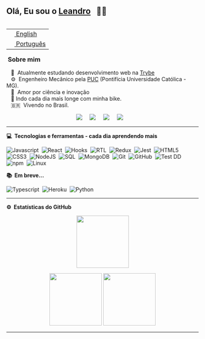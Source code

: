 ## Olá, Eu sou o [Leandro](https://leandrofcr.github.io/portfolio) &nbsp; :man_technologist:

<table align="right">
 <tr><td><a href="README.md"><img src="https://www.countryflags.io/us/shiny/64.png" height="13"> English</a></td></tr>
 <tr><td><a href="README_pt.md"><img src="https://www.countryflags.io/br/shiny/64.png" height="13"> Português</a></td></tr>
</table>

### &nbsp;Sobre mim

&nbsp;&nbsp;&nbsp;:rocket: &nbsp;Atualmente estudando desenvolvimento web na [Trybe](https://www.betrybe.com/) \
&nbsp;&nbsp;&nbsp;:gear: &nbsp;Engenheiro Mecânico pela [PUC](https://www.pucminas.br/institucional/Paginas/a-puc-minas.aspx) (Pontifícia Universidade Católica - MG).\
&nbsp;&nbsp;&nbsp;:telescope: &nbsp;Amor por ciência e inovação\
&nbsp;&nbsp;&nbsp;:bicyclist:&nbsp;Indo cada dia mais longe com minha bike.\
&nbsp;&nbsp;&nbsp;:brazil: &nbsp;Vivendo no Brasil.

<p align="center">
  <a href="mailto:lleandrofr@gmail.com?subject=Olá%20Leandro%20Reis"><img src="https://img.shields.io/badge/gmail-%23D14836.svg?&style=for-the-badge&logo=gmail&logoColor=white" /></a>&nbsp;&nbsp;&nbsp;&nbsp;
  <a href="https://www.linkedin.com/in/leandrofcr/"><img src="https://img.shields.io/badge/linkedin-%230077B5.svg?&style=for-the-badge&logo=linkedin&logoColor=white" /></a>&nbsp;&nbsp;&nbsp;&nbsp;
	<a href="https://www.instagram.com/leandrofcr/"><img src="https://img.shields.io/badge/instagram-%23dc2743.svg?&style=for-the-badge&logo=instagram&logoColor=white" /></a>&nbsp;&nbsp;&nbsp;&nbsp;
	<a href="https://leandrofcr.github.io/portfolio/"><img src="https://img.shields.io/badge/-portfolio-green?&style=for-the-badge" /></a>&nbsp;&nbsp;&nbsp;&nbsp;
  </a>
</p>
</p>

<hr/>


<b> :computer: &nbsp;Tecnologias e ferramentas - cada dia aprendendo mais</b>
  <br/>


![Javascript](https://img.shields.io/badge/-Javascript-yellow?style=flat=square&logo=javascript&logoColor=white)&nbsp;
![React](https://img.shields.io/badge/-React-61DAFB?style=flat=square&logo=react&logoColor=black)&nbsp;
![Hooks](https://img.shields.io/badge/-Hooks-61DAFB?style=flat=square&logo=react&logoColor=black)&nbsp;
![RTL](https://img.shields.io/badge/-RTL-61DAFB?style=flat=square&logo=react&logoColor=black)&nbsp;
![Redux](https://img.shields.io/badge/-Redux-764ABC?style=flat=square&logo=redux&logoColor=white)&nbsp;
![Jest](https://img.shields.io/badge/-Jest-C21325?style=flat=square&logo=jest&logoColor=white)&nbsp;
![HTML5](https://img.shields.io/badge/-HTML5-E34F26?style=flat=square&logo=html5&logoColor=white)&nbsp;
![CSS3](https://img.shields.io/badge/-CSS3-1572B6?style=flat=square&logo=css3&logoColor=white)&nbsp;
![NodeJS](https://img.shields.io/badge/-Node.Js-339933?style=flat=square&logo=node.js&logoColor=white)&nbsp;
![SQL](https://img.shields.io/badge/-SQL-4479A1?style=flat=square&logo=mysql&logoColor=white)&nbsp;
![MongoDB](https://img.shields.io/badge/-MongoDB-47A248?style=flat=square&logo=mongodb&logoColor=white)&nbsp;
![Git](https://img.shields.io/badge/-Git-F05032?style=flat=square&logo=git&logoColor=white)&nbsp;
![GitHub](https://img.shields.io/badge/-GitHub-181717?style=flat=square&logo=github&logoColor=white)&nbsp;
![Test DD](https://img.shields.io/badge/-Test%20DD-orange?style=flat=square)&nbsp;
![npm](https://img.shields.io/badge/-npm-CB3837?style=flat=square&logo=npm&logoColor=white)&nbsp;
![Linux](https://img.shields.io/badge/-Linux-FCC624?style=flat=square&logo=linux&logoColor=black)&nbsp;

<!-- ![]()&nbsp; -->

<b> :books: &nbsp;Em breve...</b>
<br/>

![Typescript](https://img.shields.io/badge/-TypeScript-3178C6?style=flat=square&logo=typescript&logoColor=white)&nbsp;
![Heroku](https://img.shields.io/badge/-Heroku-430098?style=flat=square&logo=heroku&logoColor=white)&nbsp;
![Python](https://img.shields.io/badge/-Python-3776AB?style=flat=square&logo=python&logoColor=white)&nbsp;
<!-- ![]()&nbsp; -->

<hr/>

<b>:gear: &nbsp;Estatísticas do GitHub</b>
<br/>
  <p align="center">
      <img height="137px" src="https://github-readme-streak-stats.herokuapp.com/?user=leandrofcr&hide_border=true&theme=nightowl" />
  </p>
  <p align="center">
      <img height="137px" src="https://github-readme-stats.vercel.app/api?username=leandrofcr&hide_title=true&hide_border=true&show_icons=true&include_all_commits=true&count_private=true&line_height=21&theme=nightowl" /> <img height="137px" src="https://github-readme-stats.vercel.app/api/top-langs/?username=leandrofcr&hide=html&hide_title=true&hide_border=true&layout=compact&langs_count=8&theme=nightowl" />
  </p>


<hr/>
<br/>

<!-- <p align="right">
<img src="https://komarev.com/ghpvc/?username=leandrofcr&style=plastic&label=Views"><img>
</p> -->
